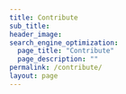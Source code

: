 ```yaml
---
title: Contribute
sub_title:
header_image: 
search_engine_optimization:
  page_title: "Contribute"
  page_description: ""
permalink: /contribute/
layout: page
---
```

